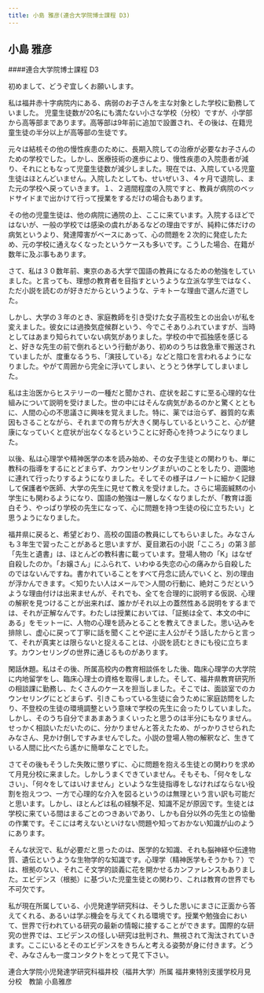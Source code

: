 ```yaml
---
title: 小島 雅彦(連合大学院博士課程 D3)
---
```


## 小島 雅彦 

####連合大学院博士課程 D3

初めまして、どうぞ宜しくお願いします。

私は福井赤十字病院内にある、病弱のお子さんを主な対象とした学校に勤務していました。
児童生徒数が20名にも満たない小さな学校（分校）ですが、小学部から高等部まであります。高等部は9年前に追加で設置され、その後は、在籍児童生徒の半分以上が高等部の生徒です。

元々は結核その他の慢性疾患のために、長期入院しての治療が必要なお子さんのための学校でした。しかし、医療技術の進歩により、慢性疾患の入院患者が減り、それにともなって児童生徒数が減少しました。現在では、入院している児童生徒はほとんどいません。入院したとしても、せいぜい３、４ヶ月で退院し、また元の学校へ戻っていきます。１、２週間程度の入院ですと、教員が病院のベッドサイドまで出かけて行って授業をするだけの場合もあります。

その他の児童生徒は、他の病院に通院の上、ここに来ています。入院するほどではないが、一般の学校では感染の虞れがあるなどの理由ですが、純粋に体だけの病気というより、発達障害がベースにあって、心の問題を２次的に発症したため、元の学校に通えなくなったというケースも多いです。こうした場合、在籍が数年に及ぶ事もあります。

さて、私は３０数年前、東京のある大学で国語の教員になるための勉強をしていました。と言っても、理想の教育者を目指すというような立派な学生ではなく、ただ小説を読むのが好きだからというような、テキトーな理由で選んだ道でした。

しかし、大学の３年のとき、家庭教師を引き受けた女子高校生との出会いが私を変えました。彼女には過換気症候群という、今でこそありふれていますが、当時としてはあまり知られていない病気がありました。学校の中で孤独感を感じると、好きな先生の前で倒れるという行動があり、初めのうちは救急車で搬送されていましたが、度重なるうち、「演技している」などと陰口を言われるようになりました。やがて周囲から完全に浮いてしまい、とうとう休学してしまいました。

私は主治医からヒステリーの一種だと聞かされ、症状を起こすに至る心理的な仕組みについて説明を受けました。世の中にはそんな病気があるのかと驚くとともに、人間の心の不思議さに興味を覚えました。特に、薬では治らず、器質的な素因もさることながら、それまでの育ちが大きく関与しているということ、心が健康になっていくと症状が出なくなるということに好奇心を持つようになりました。

以後、私は心理学や精神医学の本を読み始め、その女子生徒との関わりも、単に教科の指導をするにとどまらず、カウンセリングまがいのことをしたり、遊園地に連れて行ったりするようになりました。そしてその様子はノートに細かく記録して保護者や医師、大学の先生に見せて教えを受けました。さらに場面緘黙の小学生にも関わるようになり、国語の勉強は一層しなくなりましたが、「教育は面白そう、やっぱり学校の先生になって、心に問題を持つ生徒の役に立ちたい」と思うようになりました。

福井県に戻ると、希望どおり、高校の国語の教員にしてもらいました。みなさんも３年生で習ったことがあると思いますが、夏目漱石の小説「こころ」の第３部「先生と遺書」は、ほとんどの教科書に載っています。登場人物の「K」はなぜ自殺したのか。「お嬢さん」にふられて、いわゆる失恋の心の痛みから自殺したのではないんですね。書かれていることをすべて丹念に読んでいくと、別の理由が浮かんできます。＜知りたい人はメールで＞人間の行動に、絶対こうだというような理由付けは出来ませんが、それでも、全てを合理的に説明する仮説、心理の解釈を見つけることが出来れば、誰かがそれ以上の蓋然性ある説明をするまでは、それが正解なんです。わたしは授業においては、「証拠は全て、本文の中にある」をモットーに、人物の心理を読みとることを教えてきました。思い込みを排除し、虚心に戻って丁寧に話を聞くことや逆に主人公がそう話したからと言って、それが真実とは限らないと捉えることは、小説を読むときにも役に立ちます。カウンセリングの世界に通じるものがあります。

閑話休題。私はその後、所属高校内の教育相談係をした後、臨床心理学の大学院に内地留学をし、臨床心理士の資格を取得しました。そして、福井県教育研究所の相談課に勤務し、たくさんのケースを担当しました。そこでは、面談室でのカウンセリングにとどまらず、引きこもっている生徒に会うために家庭訪問をしたり、不登校の生徒の環境調整という意味で学校の先生に会ったりしていました。しかし、そのうち自分でまあまあうまくいったと思うのは半分にもなりません。せっかく相談いただいたのに、分かりませんと答えたため、がっかりさせられたみなさん、見かけ倒しですみませんでした。小説の登場人物の解釈など、生きている人間に比べたら遙かに簡単なことでした。

さてその後もそうした失敗に懲りずに、心に問題を抱える生徒との関わりを求めて月見分校に来ました。しかしうまくできていません。そもそも、「何々をしなさい」、「何々をしてはいけません」といような生徒指導をしなければならない役割を抱えつつ、一方で心理的な介入を図るというのは無理という言い訳も可能だと思います。しかし、ほとんどは私の経験不足、知識不足が原因です。生徒とは学校に来ている間はまるごとのつきあいであり、しかも自分以外の先生との協働の作業です。そこには考えないといけない問題や知っておかない知識が山のようにあります。

そんな状況で、私が必要だと思ったのは、医学的な知識、それも脳神経や伝達物質、遺伝というような生物学的な知識です。心理学（精神医学もそうかも？）では、根拠のない、それこそ文学的談義に花を開かせるカンファレンスもありました。エビデンス（根拠）に基づいた児童生徒との関わり、これは教育の世界でも不可欠です。　

私が現在所属している、小児発達学研究科は、そうした思いにまさに正面から答えてくれる、あるいは学ぶ機会を与えてくれる環境です。授業や勉強会において、世界で行われている研究の最新の情報に接することができます。国際的な研究の世界では、エビデンスの怪しい研究は批判され、無視されて淘汰されていきます。ここにいるとそのエビデンスをきちんと考える姿勢が身に付きます。どうぞ、みなさんも一度コンタクトをとって見て下さい。

連合大学院小児発達学研究科福井校（福井大学）所属
福井東特別支援学校月見分校　教諭
小島雅彦
